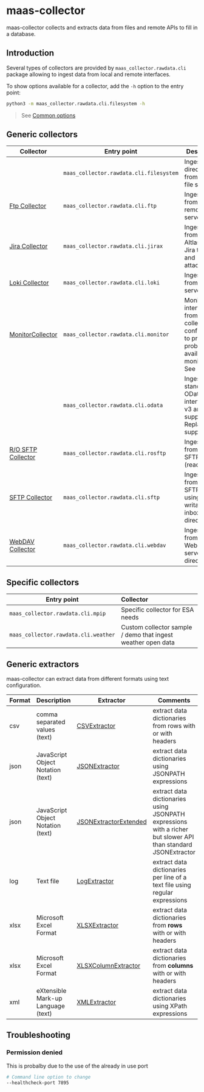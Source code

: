 # maas-collector

maas-collector collects and extracts data from files and remote APIs to fill in a database.

## Introduction

Several types of collectors are provided by `maas_collector.rawdata.cli` package allowing to ingest data from local and remote interfaces.

To show options available for a collector, add the `-h` option to the entry point:

```bash
python3 -m maas_collector.rawdata.cli.filesystem -h
```

> See [Common options](common_options)

## Generic collectors

| Collector                                  | Entry point                             | Description                                                                                            |
| ------------------------------------------ | --------------------------------------- | ------------------------------------------------------------------------------------------------------ |
| [](./filecollector.md)                     | `maas_collector.rawdata.cli.filesystem` | Ingest file or directory from a local file system.                                                     |
| [Ftp Collector](./ftpcollector.md)         | `maas_collector.rawdata.cli.ftp`        | Ingest file from a remote FTP server.                                                                  |
| [Jira Collector](./jiraxcollector.md)      | `maas_collector.rawdata.cli.jirax`      | Ingest data from Altlassian Jira tickets and attachments                                               |
| [Loki Collector](./lokicollector.md)       | `maas_collector.rawdata.cli.loki`       | Ingest logs from a Loki server.                                                                        |
| [MonitorCollector](./monitorcollector.md)  | `maas_collector.rawdata.cli.monitor`    | Monitor interfaces from any collector configuration to produce probes for availability monitoring. See |
|                                            | `maas_collector.rawdata.cli.odata`      | Ingest standard OData HTTP interfaces, v3 and v4 supported. Replay supported.                          |
| [R/O SFTP Collector](./rosftpcollector.md) | `maas_collector.rawdata.cli.rosftp`     | Ingest files from an SFTP server (read-only).                                                          |
| [SFTP Collector](./sftpcollector.md)       | `maas_collector.rawdata.cli.sftp`       | Ingest files from an SFTP server using writable inbox directory.                                       |
| [WebDAV Collector](./webdavcollector.md)   | `maas_collector.rawdata.cli.webdav`     | Ingest files from a WebDAV server directory.                                                           |

## Specific collectors

| Entry point                          | Collector                                                    |
| ------------------------------------ | :----------------------------------------------------------- |
| `maas_collector.rawdata.cli.mpip`    | Specific collector for ESA needs                             |
| `maas_collector.rawdata.cli.weather` | Custom collector sample / demo that ingest weather open data |

## Generic extractors

maas-collector can extract data from different formats using text configuration.

| Format | Description                        | Extractor                                   | Comments                                                                                                      |
| ------ | ---------------------------------- | ------------------------------------------- | ------------------------------------------------------------------------------------------------------------- |
| csv    | comma separated values (text)      | [CSVExtractor](./csvextractor.md)           | extract data dictionaries from rows with or with headers                                                      |
| json   | JavaScript Object Notation (text)  | [JSONExtractor](./jsonextractor.md)         | extract data dictionaries using JSONPATH expressions                                                          |
| json   | JavaScript Object Notation (text)  | [JSONExtractorExtended](./jsonextractor.md) | extract data dictionaries using JSONPATH expressions with a richer but slower API than standard JSONExtractor |
| log    | Text file                          | [LogExtractor](./logextractor.md)           | extract data dictionaries per line of a text file using regular expressions                                   |
| xlsx   | Microsoft Excel Format             | [XLSXExtractor](xlsxextractor.md)           | extract data dictionaries from **rows** with or with headers                                                  |
| xlsx   | Microsoft Excel Format             | [XLSXColumnExtractor](xlsxextractor.md)     | extract data dictionaries from **columns** with or with headers                                               |
| xml    | eXtensible Mark-up Language (text) | [XMLExtractor](xmlextractor.md)             | extract data dictionaries using XPath expressions                                                             |


## Troubleshooting

### Permission denied

This is probalby due to the use of the already in use port

```bash
# Command line option to change
--healthcheck-port 7895
```
